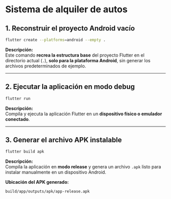 # Sistema de alquiler de autos

## 1. Reconstruir el proyecto Android vacío

```bash
flutter create --platforms=android --empty .
```

**Descripción:**  
Este comando **recrea la estructura base** del proyecto Flutter en el directorio actual (`.`), **solo para la plataforma Android**, sin generar los archivos predeterminados de ejemplo.

---

## 2. Ejecutar la aplicación en modo debug

```bash
flutter run
```

**Descripción:**  
Compila y ejecuta la aplicación Flutter en un **dispositivo físico o emulador conectado**.

---

## 3. Generar el archivo APK instalable

```bash
flutter build apk
```

**Descripción:**  
Compila la aplicación en **modo release** y genera un archivo `.apk` listo para instalar manualmente en un dispositivo Android.

**Ubicación del APK generado:**  
```
build/app/outputs/apk/app-release.apk
```
